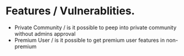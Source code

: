 # Features / Vulnerablities.

* Private Community / is it possible to peep into private community without admins approval
* Premium User / is it possible to get premium user features in non-premium
